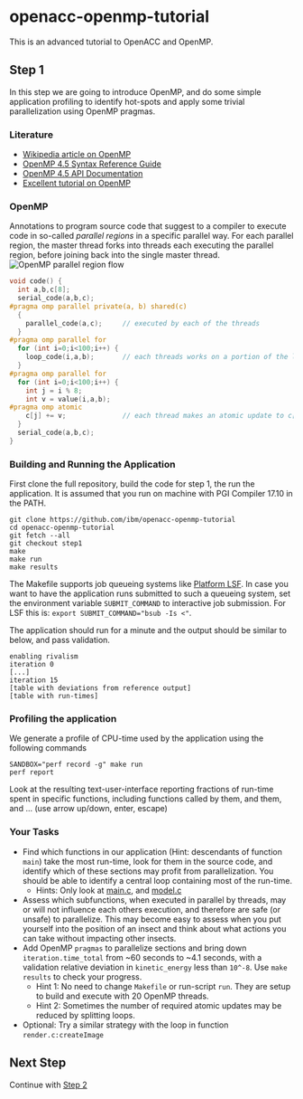 # openacc-openmp-tutorial
This is an advanced tutorial to OpenACC and OpenMP.

## Step 1
In this step we are going to introduce OpenMP, and do some simple application profiling to identify hot-spots and apply some trivial parallelization using OpenMP pragmas.

### Literature
* [Wikipedia article on OpenMP](https://en.wikipedia.org/wiki/OpenMP)
* [OpenMP 4.5 Syntax Reference Guide](http://www.openmp.org/wp-content/uploads/OpenMP-4.5-1115-CPP-web.pdf)
* [OpenMP 4.5 API Documentation](http://www.openmp.org/wp-content/uploads/openmp-4.5.pdf)
* [Excellent tutorial on OpenMP](https://computing.llnl.gov/tutorials/openMP)

### OpenMP
Annotations to program source code that suggest to a compiler to execute code in so-called *parallel regions* in a specific parallel way.
For each parallel region, the master thread forks into threads each executing the parallel region, before joining back into the single master thread.
![OpenMP parallel region flow](https://computing.llnl.gov/tutorials/openMP/images/fork_join2.gif)

```c
void code() {
  int a,b,c[8];
  serial_code(a,b,c); 
#pragma omp parallel private(a, b) shared(c)
  {
    parallel_code(a,c);     // executed by each of the threads
  }
#pragma omp parallel for
  for (int i=0;i<100;i++) { 
    loop_code(i,a,b);       // each threads works on a portion of the loop
  }
#pragma omp parallel for
  for (int i=0;i<100;i++) {
    int j = i % 8;
    int v = value(i,a,b);
#pragma omp atomic
    c[j] += v;              // each thread makes an atomic update to c[j]
  }
  serial_code(a,b,c);
}
```

### Building and Running the Application

First clone the full repository, build the code for step 1, the run the application.
It is assumed that you run on machine with PGI Compiler 17.10 in the PATH.
```
git clone https://github.com/ibm/openacc-openmp-tutorial
cd openacc-openmp-tutorial
git fetch --all
git checkout step1
make
make run
make results
```

The Makefile supports job queueing systems like [Platform LSF](https://en.wikipedia.org/wiki/Platform_LSF). In case you want to have the application runs submitted to such a queueing system, set the environment variable `SUBMIT_COMMAND` to interactive job submission. For LSF this is: `export SUBMIT_COMMAND="bsub -Is <"`.

The application should run for a minute and the output should be similar to below, and pass validation.
```
enabling rivalism
iteration 0
[...]
iteration 15
[table with deviations from reference output]
[table with run-times]
```

### Profiling the application
We generate a profile of CPU-time used by the application using the following commands
```
SANDBOX="perf record -g" make run
perf report
```
Look at the resulting text-user-interface reporting fractions of run-time spent in specific functions, including functions called by them, and them, and ... (use arrow up/down, enter, escape)

### Your Tasks
* Find which functions in our application (Hint: descendants of function `main`) take the most run-time, look for them in the source code, and identify which of these sections may profit from parallelization. You should be able to identify a central loop containing most of the run-time.
  * Hints: Only look at [main.c](main.c), and [model.c](model.c)
* Assess which subfunctions, when executed in parallel by threads, may or will not influence each others execution, and therefore are safe (or unsafe) to parallelize. This may become easy to assess when you put yourself into the position of an insect and think about what actions you can take without impacting other insects.
* Add OpenMP `pragmas` to parallelize sections and bring down `iteration.time_total` from ~60 seconds to ~4.1 seconds, with a validation relative deviation in `kinetic_energy` less than `10^-8`. Use `make results` to check your progress.
  * Hint 1: No need to change `Makefile` or run-script `run`. They are setup to build and execute with 20 OpenMP threads.
  * Hint 2: Sometimes the number of required atomic updates may be reduced by splitting loops.
* Optional: Try a similar strategy with the loop in function `render.c:createImage`

## Next Step
Continue with [Step 2](../../blob/step2/step.md)






